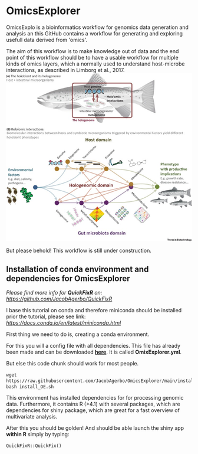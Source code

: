 # OmicsExplorer

OmicsExplo is a bioinformatics workflow for genomics data generation and analysis an this GitHub contains a workflow for generating and exploring usefull data derived from 'omics'.

The aim of this workflow is to make knowledge out of data and the end point of this workflow should be to have a usable workflow for multiple kinds of omics layers, which a normally used to understand host-microbe interactions, as described in Limborg et al., 2017.
![alt text](misc/Hologenomics.jpg)



But please behold! This workflow is still under construction.

## Installation of conda environment and dependencies for OmicsExplorer

*Please find more info for **QuickFixR** on: https://github.com/JacobAgerbo/QuickFixR*

I base this tutorial on conda and therefore miniconda should be installed prior the tutorial, please see link:
*https://docs.conda.io/en/latest/miniconda.html*

First thing we need to do is, creating a conda environment.

For this you will a config file with all dependencies. This file has already been made and can be downloaded [**here**](https://https://github.com/JacobAgerbo/OmicsExplorer/OmicsExplorer.yml). It is called **OmixExplorer.yml**.

But else this code chunk should work for most people.

```{sh, eval == FALSE}
wget https://raw.githubusercontent.com/JacobAgerbo/OmicsExplorer/main/install_OE.sh
bash install_OE.sh
```

This environment has installed dependencies for for processing genomic data. Furthermore, it contains R (>4.1) with several packages, which are dependencies for shiny package, which are great for a fast overview of multivariate analysis.


After this you should be golden! And should be able launch the shiny app **within R** simply by typing:
```
QuickFixR::QuickFix()
```
